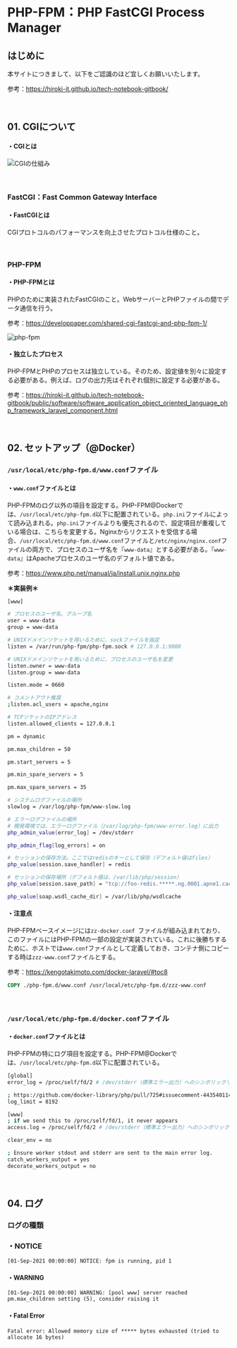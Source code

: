 # PHP-FPM：PHP FastCGI Process Manager

## はじめに

本サイトにつきまして、以下をご認識のほど宜しくお願いいたします。

参考：https://hiroki-it.github.io/tech-notebook-gitbook/

<br>

## 01. CGIについて

#### ・CGIとは

![CGIの仕組み](https://raw.githubusercontent.com/hiroki-it/tech-notebook/master/images/CGIの仕組み.png)

<br>

### FastCGI：Fast Common Gateway Interface

#### ・FastCGIとは

CGIプロトコルのパフォーマンスを向上させたプロトコル仕様のこと。

<br>

### PHP-FPM

#### ・PHP-FPMとは

PHPのために実装されたFastCGIのこと。WebサーバーとPHPファイルの間でデータ通信を行う。

参考：https://developpaper.com/shared-cgi-fastcgi-and-php-fpm-1/

![php-fpm](https://raw.githubusercontent.com/hiroki-it/tech-notebook/master/images/php-fpm.png)

#### ・独立したプロセス

PHP-FPMとPHPのプロセスは独立している。そのため、設定値を別々に設定する必要がある。例えば、ログの出力先はそれぞれ個別に設定する必要がある。

参考：https://hiroki-it.github.io/tech-notebook-gitbook/public/software/software_application_object_oriented_language_php_framework_laravel_component.html

<br>

## 02. セットアップ（@Docker）

### ```/usr/local/etc/php-fpm.d/www.conf```ファイル

#### ・```www.conf```ファイルとは

PHP-FPMのログ以外の項目を設定する。PHP-FPM@Dockerでは、```/usr/local/etc/php-fpm.d```以下に配置されている。```php.ini```ファイルによって読み込まれる。```php.ini```ファイルよりも優先されるので、設定項目が重複している場合は、こちらを変更する。Nginxからリクエストを受信する場合、```/usr/local/etc/php-fpm.d/www.conf```ファイルと```/etc/nginx/nginx.conf```ファイルの両方で、プロセスのユーザ名を『```www-data```』とする必要がある。『```www-data```』はApacheプロセスのユーザ名のデフォルト値である。

参考：https://www.php.net/manual/ja/install.unix.nginx.php

**＊実装例＊**

```bash
[www]

# プロセスのユーザ名、グループ名
user = www-data
group = www-data

# UNIXドメインソケットを用いるために、sockファイルを指定
listen = /var/run/php-fpm/php-fpm.sock # 127.0.0.1:9000

# UNIXドメインソケットを用いるために、プロセスのユーザ名を変更
listen.owner = www-data
listen.group = www-data

listen.mode = 0660

# コメントアウト推奨 
;listen.acl_users = apache,nginx

# TCPソケットのIPアドレス
listen.allowed_clients = 127.0.0.1

pm = dynamic

pm.max_children = 50

pm.start_servers = 5

pm.min_spare_servers = 5

pm.max_spare_servers = 35

# システムログファイルの場所
slowlog = /var/log/php-fpm/www-slow.log

# エラーログファイルの場所
# 開発環境では、エラーログファイル（/var/log/php-fpm/www-error.log）に出力
php_admin_value[error_log] = /dev/stderr

php_admin_flag[log_errors] = on

# セッションの保存方法。ここではredisのキーとして保存（デフォルト値はfiles）
php_value[session.save_handler] = redis

# セッションの保存場所（デフォルト値は、/var/lib/php/session）
php_value[session.save_path] = "tcp://foo-redis.*****.ng.0001.apne1.cache.amazonaws.com:6379"

php_value[soap.wsdl_cache_dir] = /var/lib/php/wsdlcache
```

#### ・注意点

PHP-FPMベースイメージには```zz-docker.conf ```ファイルが組み込まれており、このファイルにはPHP-FPMの一部の設定が実装されている。これに後勝ちするために、ホストでは```www.conf```ファイルとして定義しておき、コンテナ側にコピーする時は```zzz-www.conf```ファイルとする。

参考：https://kengotakimoto.com/docker-laravel/#toc8

```dockerfile
COPY ./php-fpm.d/www.conf /usr/local/etc/php-fpm.d/zzz-www.conf
```

<br>

### ```/usr/local/etc/php-fpm.d/docker.conf```ファイル

#### ・```docker.conf```ファイルとは

PHP-FPMの特にログ項目を設定する。PHP-FPM@Dockerでは、```/usr/local/etc/php-fpm.d```以下に配置されている。

```bash
[global]
error_log = /proc/self/fd/2 # /dev/stderr（標準エラー出力）へのシンボリックリンクになっている。

; https://github.com/docker-library/php/pull/725#issuecomment-443540114
log_limit = 8192

[www]
; if we send this to /proc/self/fd/1, it never appears
access.log = /proc/self/fd/2 # /dev/stderr（標準エラー出力）へのシンボリックリンクになっている。

clear_env = no

; Ensure worker stdout and stderr are sent to the main error log.
catch_workers_output = yes
decorate_workers_output = no
```

<br>

## 04. ログ

### ログの種類

### ・NOTICE

```log
[01-Sep-2021 00:00:00] NOTICE: fpm is running, pid 1
```

#### ・WARNING

```log
[01-Sep-2021 00:00:00] WARNING: [pool www] server reached pm.max_children setting (5), consider raising it
```

#### ・Fatal Error

```log
Fatal error: Allowed memory size of ***** bytes exhausted (tried to allocate 16 bytes)
```



